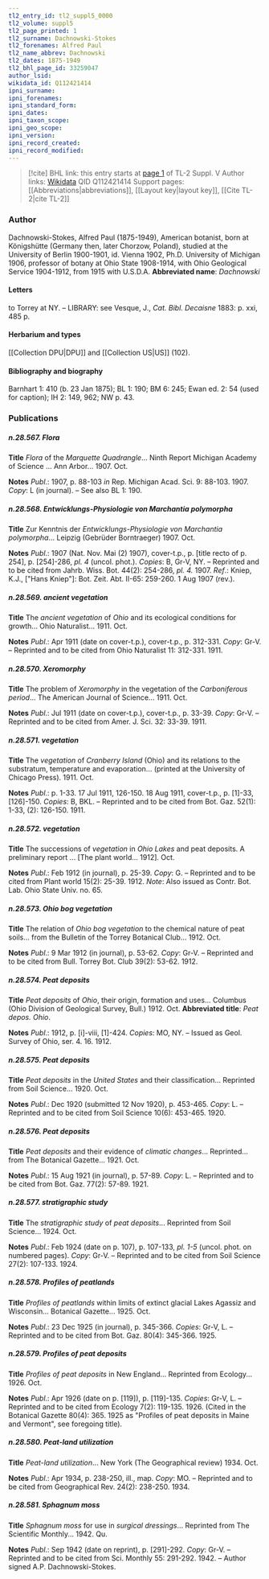 ```yaml
---
tl2_entry_id: tl2_suppl5_0000
tl2_volume: suppl5
tl2_page_printed: 1
tl2_surname: Dachnowski-Stokes
tl2_forenames: Alfred Paul
tl2_name_abbrev: Dachnowski
tl2_dates: 1875-1949
tl2_bhl_page_id: 33259047
author_lsid: 
wikidata_id: Q112421414
ipni_surname: 
ipni_forenames: 
ipni_standard_form: 
ipni_dates: 
ipni_taxon_scope: 
ipni_geo_scope: 
ipni_version: 
ipni_record_created: 
ipni_record_modified:
---
```


> [!cite] BHL link: this entry starts at [page 1](https://www.biodiversitylibrary.org/page/33259047) of TL-2 Suppl. V
> Author links: [Wikidata](https://www.wikidata.org/wiki/Q112421414) QID Q112421414
> Support pages: [[Abbreviations|abbreviations]], [[Layout key|layout key]], [[Cite TL-2|cite TL-2]]

### Author

Dachnowski-Stokes, Alfred Paul (1875-1949), American botanist, born at Königshütte (Germany then, later Chorzow, Poland), studied at the University of Berlin 1900-1901, id. Vienna 1902, Ph.D. University of Michigan 1906, professor of botany at Ohio State 1908-1914, with Ohio Geological Service 1904-1912, from 1915 with U.S.D.A. 
**Abbreviated name**: *Dachnowski*

#### Letters

to Torrey at NY. – LIBRARY: see Vesque, J., *Cat. Bibl. Decaisne* 1883: p. xxi, 485 p.

#### Herbarium and types

[[Collection DPU|DPU]] and [[Collection US|US]] (102).

#### Bibliography and biography

Barnhart 1: 410 (b. 23 Jan 1875); BL 1: 190; BM 6: 245; Ewan ed. 2: 54 (used for caption); IH 2: 149, 962; NW p. 43.

### Publications

##### n.28.567. Flora

**Title**
*Flora* of the *Marquette Quadrangle*... Ninth Report Michigan Academy of Science ... Ann Arbor... 1907. Oct.

**Notes**
*Publ*.: 1907, p. 88-103 *in* Rep. Michigan Acad. Sci. 9: 88-103. 1907. *Copy*: L (in journal). – See also BL 1: 190.

##### n.28.568. Entwicklungs-Physiologie von Marchantia polymorpha

**Title**
Zur Kenntnis der *Entwicklungs-Physiologie von Marchantia polymorpha*... Leipzig (Gebrüder Borntraeger) 1907. Oct.

**Notes**
*Publ*.: 1907 (Nat. Nov. Mai (2) 1907), cover-t.p., p. \[title recto of p. 254\], p. \[254\]-286, *pl. 4* (uncol. phot.). *Copies*: B, Gr-V, NY. – Reprinted and to be cited from Jahrb. Wiss. Bot. 44(2): 254-286, *pl. 4.* 1907.
*Ref*.: Kniep, K.J., \["Hans Kniep"\]: Bot. Zeit. Abt. II-65: 259-260. 1 Aug 1907 (rev.).

##### n.28.569. ancient vegetation

**Title**
The *ancient vegetation* of *Ohio* and its ecological conditions for growth... Ohio Naturalist... 1911. Oct.

**Notes**
*Publ*.: Apr 1911 (date on cover-t.p.), cover-t.p., p. 312-331. *Copy*: Gr-V. – Reprinted and to be cited from Ohio Naturalist 11: 312-331. 1911.

##### n.28.570. Xeromorphy

**Title**
The problem of *Xeromorphy* in the vegetation of the *Carboniferous period*... The American Journal of Science... 1911. Oct.

**Notes**
*Publ*.: Jul 1911 (date on cover-t.p.), cover-t.p., p. 33-39. *Copy*: Gr-V. – Reprinted and to be cited from Amer. J. Sci. 32: 33-39. 1911.

##### n.28.571. vegetation

**Title**
The *vegetation* of *Cranberry Island* (Ohio) and its relations to the substratum, temperature and evaporation... (printed at the University of Chicago Press). 1911. Oct.

**Notes**
*Publ*.: p. 1-33. 17 Jul 1911, 126-150. 18 Aug 1911, cover-t.p., p. \[1\]-33, \[126\]-150. *Copies*: B, BKL. – Reprinted and to be cited from Bot. Gaz. 52(1): 1-33, (2): 126-150. 1911.

##### n.28.572. vegetation

**Title**
The successions of *vegetation* in *Ohio Lakes* and peat deposits. A preliminary report ... \[The plant world... 1912\]. Oct.

**Notes**
*Publ*.: Feb 1912 (in journal), p. 25-39. *Copy*: G. – Reprinted and to be cited from Plant world 15(2): 25-39. 1912.
*Note*: Also issued as Contr. Bot. Lab. Ohio State Univ. no. 65.

##### n.28.573. Ohio bog vegetation

**Title**
The relation of *Ohio bog vegetation* to the chemical nature of peat soils... from the Bulletin of the Torrey Botanical Club... 1912. Oct.

**Notes**
*Publ*.: 9 Mar 1912 (in journal), p. 53-62. *Copy*: Gr-V. – Reprinted and to be cited from Bull. Torrey Bot. Club 39(2): 53-62. 1912.

##### n.28.574. Peat deposits

**Title**
*Peat deposits* of *Ohio*, their origin, formation and uses... Columbus (Ohio Division of Geological Survey, Bull.) 1912. Oct.
**Abbreviated title**: *Peat depos. Ohio*.

**Notes**
*Publ*.: 1912, p. \[i\]-viii, \[1\]-424. *Copies*: MO, NY. – Issued as Geol. Survey of Ohio, ser. 4. 16. 1912.

##### n.28.575. Peat deposits

**Title**
*Peat deposits* in the *United States* and their classification... Reprinted from Soil Science... 1920. Oct.

**Notes**
*Publ*.: Dec 1920 (submitted 12 Nov 1920), p. 453-465. *Copy*: L. – Reprinted and to be cited from Soil Science 10(6): 453-465. 1920.

##### n.28.576. Peat deposits

**Title**
*Peat deposits* and their evidence of *climatic changes*... Reprinted... from The Botanical Gazette... 1921. Oct.

**Notes**
*Publ*.: 15 Aug 1921 (in journal), p. 57-89. *Copy*: L. – Reprinted and to be cited from Bot. Gaz. 77(2): 57-89. 1921.

##### n.28.577. stratigraphic study

**Title**
The *stratigraphic study* of *peat deposits*... Reprinted from Soil Science... 1924. Oct.

**Notes**
*Publ*.: Feb 1924 (date on p. 107), p. 107-133, *pl. 1-5* (uncol. phot. on numbered pages). *Copy*: Gr-V. – Reprinted and to be cited from Soil Science 27(2): 107-133. 1924.

##### n.28.578. Profiles of peatlands

**Title**
*Profiles of peatlands* within limits of extinct glacial Lakes Agassiz and Wisconsin... Botanical Gazette... 1925. Oct.

**Notes**
*Publ*.: 23 Dec 1925 (in journal), p. 345-366. *Copies*: Gr-V, L. – Reprinted and to be cited from Bot. Gaz. 80(4): 345-366. 1925.

##### n.28.579. Profiles of peat deposits

**Title**
*Profiles of peat deposits* in New England... Reprinted from Ecology... 1926. Oct.

**Notes**
*Publ*.: Apr 1926 (date on p. \[119\]), p. \[119\]-135. *Copies*: Gr-V, L. – Reprinted and to be cited from Ecology 7(2): 119-135. 1926. (Cited in the Botanical Gazette 80(4): 365. 1925 as "Profiles of peat deposits in Maine and Vermont", see foregoing title).

##### n.28.580. Peat-land utilization

**Title**
*Peat-land utilization*... New York (The Geographical review) 1934. Oct.

**Notes**
*Publ*.: Apr 1934, p. 238-250, ill., map. *Copy*: MO. – Reprinted and to be cited from Geographical Rev. 24(2): 238-250. 1934.

##### n.28.581. Sphagnum moss

**Title**
*Sphagnum moss* for use in *surgical dressings*... Reprinted from The Scientific Monthly... 1942. Qu.

**Notes**
*Publ*.: Sep 1942 (date on reprint), p. \[291\]-292. *Copy*: Gr-V. – Reprinted and to be cited from Sci. Monthly 55: 291-292. 1942. – Author signed A.P. Dachnowski-Stokes.

